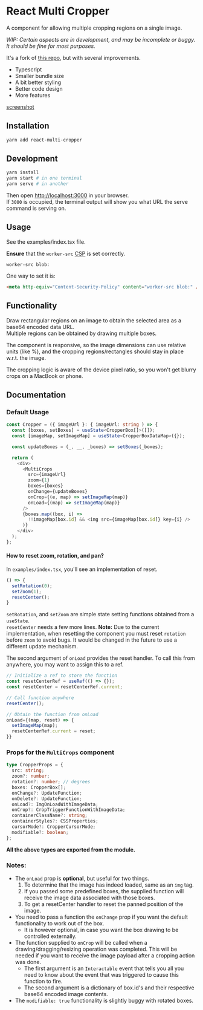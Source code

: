 # React Multi Cropper
A component for allowing multiple cropping regions on a single image.

_WIP: Certain aspects are in development, and may be incomplete or buggy._  
_It should be fine for most purposes._

It's a fork of [this repo](https://github.com/beizhedenglong/react-multi-crops), but with several improvements.
- Typescript
- Smaller bundle size
- A bit better styling
- Better code design
- More features

[screenshot](https://snipboard.io/aWJHFU.jpg)


## Installation
```bash
yarn add react-multi-cropper
```

## Development
```bash
yarn install
yarn start # in one terminal
yarn serve # in another
```
Then open [http://localhost:3000](http://localhost:3000) in your browser.  
If `3000` is occupied, the terminal output will show you what URL the serve command is serving on.

## Usage

See the examples/index.tsx file.

**Ensure** that the `worker-src` [CSP](https://developer.mozilla.org/en-US/docs/Web/HTTP/CSP) is set correctly.
```
worker-src blob:
```
One way to set it is:
```html
<meta http-equiv="Content-Security-Policy" content="worker-src blob:" />
```

## Functionality

Draw rectangular regions on an image to obtain the selected area as a base64 encoded data URL.  
Multiple regions can be obtained by drawing multiple boxes.

The component is responsive, so the image dimensions can use relative units (like %), and the cropping regions/rectangles should stay in place w.r.t. the image.

The cropping logic is aware of the device pixel ratio, so you won't get blurry crops on a MacBook or phone.

## Documentation

### Default Usage
```typescript jsx
const Cropper = ({ imageUrl }: { imageUrl: string ) => {
  const [boxes, setBoxes] = useState<CropperBox[]>([]);
  const [imageMap, setImageMap] = useState<CropperBoxDataMap>({});

  const updateBoxes = (_, __, _boxes) => setBoxes(_boxes);

  return (
    <div>
      <MultiCrops
        src={imageUrl}
        zoom={1}
        boxes={boxes}
        onChange={updateBoxes}
        onCrop={(e, map) => setImageMap(map)}
        onLoad={(map) => setImageMap(map)}
      />
      {boxes.map((box, i) =>
        !!imageMap[box.id] && <img src={imageMap[box.id]} key={i} />
      )}
    </div>
  );
};
```

#### How to reset zoom, rotation, and pan?
In `examples/index.tsx`, you'll see an implementation of reset.
```typescript jsx
() => {
  setRotation(0);
  setZoom(1);
  resetCenter();
}
```
`setRotation`, and `setZoom` are simple state setting functions obtained from a `useState`.  
`resetCenter` needs a few more lines.
**Note:** Due to the current implementation, when resetting the component you must
reset `rotation` before `zoom` to avoid bugs. It would be changed in the future to
use a different update mechanism.

The second argument of `onLoad` provides the reset handler.
To call this from anywhere, you may want to assign this to a ref.

```typescript jsx
// Initialize a ref to store the function
const resetCenterRef = useRef(() => {});
const resetCenter = resetCenterRef.current;

// Call function anywhere
resetCenter();

// Obtain the function from onLoad
onLoad={(map, reset) => {
  setImageMap(map);
  resetCenterRef.current = reset;
}}
```


### Props for the `MultiCrops` component
```typescript
type CropperProps = {
  src: string;
  zoom?: number;
  rotation?: number; // degrees
  boxes: CropperBox[];
  onChange?: UpdateFunction;
  onDelete?: UpdateFunction;
  onLoad?: ImgOnLoadWithImageData;
  onCrop?: CropTriggerFunctionWithImageData;
  containerClassName?: string;
  containerStyles?: CSSProperties;
  cursorMode?: CropperCursorMode;
  modifiable?: boolean;
};
```

**All the above types are exported from the module.**

### Notes:
- The `onLoad` prop is **optional**, but useful for two things.
  1. To determine that the image has indeed loaded, same as an `img` tag.
  2. If you passed some predefined boxes, the supplied function will receive the image data associated with those boxes.
  3. To get a resetCenter handler to reset the panned position of the image.
- You need to pass a function the `onChange` prop if you want the default functionality to work out of the box.
  - It is however optional, in case you want the box drawing to be controlled externally.
- The function supplied to `onCrop` will be called when a drawing/dragging/resizing operation was completed. This will be needed if you want to receive the image payload after a cropping action was done.
  - The first argument is an `Interactable` event that tells you all you need to know about the event that was triggered to cause this function to fire.
  - The second argument is a dictionary of box.id's and their respective base64 encoded image contents.
- The `modifiable: true` functionality is slightly buggy with rotated boxes.
